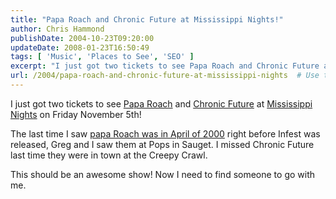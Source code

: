 ```yaml
---
title: "Papa Roach and Chronic Future at Mississippi Nights!"
author: Chris Hammond
publishDate: 2004-10-23T09:20:00
updateDate: 2008-01-23T16:50:49
tags: [ 'Music', 'Places to See', 'SEO' ]
excerpt: "I just got two tickets to see Papa Roach and Chronic Future at Mississippi Nights on Friday November 5th! The last time I saw Papa Roach was in April of 2000 right before Infest was released, Greg and I saw them at Pops in Sauget. I missed Chronic Future last time they were in town at the Creepy Crawl.  This should be an awesome show! Now I need to find someone to go with..."
url: /2004/papa-roach-and-chronic-future-at-mississippi-nights  # Use the generated URL with year
---
```

<P>I just got two tickets to see <A href="https://www.paparoach.com/">Papa Roach</A> and <A href="https://www.chronicfuture.com/">Chronic Future</A> at <A href="https://www.mississippinights.com/">Mississippi Nights</A> on Friday November 5th!</P> <P>The last time I saw <A href="https://www.chrishammond.com/gallery/albums/13">papa Roach was in April of 2000</A> right before Infest was released, Greg and I saw them at Pops in Sauget. I missed Chronic Future last time they were in town at the Creepy Crawl. </P> <P>This should be an awesome show! Now I need to find someone to go with me.</P>
